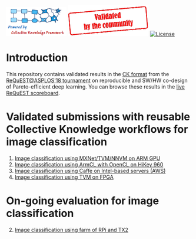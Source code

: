 [![logo](https://github.com/ctuning/ck-guide-images/blob/master/logo-powered-by-ck.png)](https://github.com/ctuning/ck)
[![logo](https://github.com/ctuning/ck-guide-images/blob/master/logo-validated-by-the-community-simple.png)](http://cTuning.org)
[![License](https://img.shields.io/badge/License-BSD%203--Clause-blue.svg)](https://opensource.org/licenses/BSD-3-Clause)

<!-------------------------------------------------------------------------------------->
# Introduction

This repository contains validated results in the [CK format](https://github.com/ctuning/ck)
from the [ReQuEST@ASPLOS'18 tournament](http://cknowledge.org/request-cfp-asplos2018.html) 
on reproducible and SW/HW co-design of Pareto-efficient deep learning.
You can browse these results in the [live ReQuEST scoreboard](http://cKnowledge.org/request-results).

<!-------------------------------------------------------------------------------------->
# Validated submissions with reusable Collective Knowledge workflows for image classification

1. [Image classification using MXNet/TVM/NNVM on ARM GPU](https://github.com/ctuning/ck-request-asplos18-mobilenets-tvm-arm)
2. [Image classification using ArmCL with OpenCL on HiKey 960](https://github.com/dividiti/ck-request-asplos18-mobilenets-armcl-opencl)
3. [Image classification using Caffe on Intel-based servers (AWS)](https://github.com/ctuning/ck-request-asplos18-caffe-intel)
4. [Image classification using TVM on FPGA](https://github.com/ctuning/ck-request-asplos18-resnet-tvm-fpga)

<!-------------------------------------------------------------------------------------->
# On-going evaluation for image classification

2. [Image classification using farm of RPi and TX2](https://github.com/ctuning/ck-request-asplos18-iot-farm)
